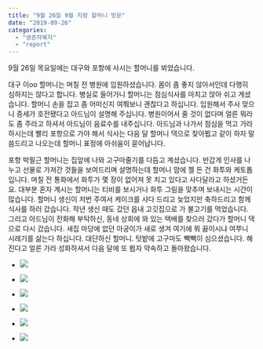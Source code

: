 ```yaml
---
title: "9월 26일 9월 지방 할머니 방문"
date: "2019-09-26"
categories: 
  - "생존자복지"
  - "report"
---
```


9월 26일 목요일에는 대구와 포항에 사시는 할머니를 뵈었습니다.

대구 이oo 할머니는 며칠 전 병원에 입원하셨습니다. 몸이 좀 좋지 않아서인데 다행히 심하지는 않다고 합니다. 병실로 들어가니 할머니는 점심식사를 마치고 앉아 쉬고 계셨습니다. 할머니 손을 잡고 좀 어떠신지 여쭤보니 괜찮다고 하십니다. 입원해서 주사 맞으니 증세가 호전됐다고 아드님이 설명해 주십니다. 병원이어서 줄 것이 없다며 얼른 뭐라도 좀 주라고 하셔서 아드님이 음료수를 내주십니다. 아드님과 나가서 점심을 먹고 가라 하시는데 빨리 포항으로 가야 해서 식사는 다음 달 할머니 댁으로 찾아뵙고 같이 하자 말씀드리고 나오는데 할머니 표정에 아쉬움이 묻어납니다.

포항 박필근 할머니는 집앞에 나와 고구마줄기를 다듬고 계셨습니다. 반갑게 인사를 나누고 선물로 가져간 것들을 보여드리며 설명하는데 할머니 맘에 젤 든 건 화투와 케토톱입니다. 며칠 전 통화에서 화투가 몇 장이 없어져 못 치고 있다고 사다달라고 하셨거든요. 대부분 혼자 계시는 할머니는 티비를 보시거나 화투 그림을 맞추며 보내시는 시간이 많습니다. 할머니 생신이 저번 주여서 케이크를 사다 드리고 늦었지만 축하드리고 함께 식사를 하러 갔습니다. 작년 생신 때도 갔던 읍내 고깃집으로 가 불고기를 먹었습니다. 그리고 아드님이 전화해 부탁하신, 동네 상회에 와 있는 택배를 찾으러 갔다가 할머니 댁으로 다시 갔습니다. 새집 마당에 없던 아궁이가 새로 생겨 여기에 뭐 끓이시냐 여쭈니 시레기를 삶는다 하십니다. 대단하신 할머니. 텃밭에 고구마도 빽빽이 심으셨습니다. 해진다고 얼른 가라 성화하셔서 다음 달에 또 뵙자 약속하고 돌아왔습니다.

- ![](https://r2.womenandwar.net/2019/10/71069968_3012278658813541_126444399834955776_o-1024x584.jpg)
    
- ![](https://r2.womenandwar.net/2019/10/71825231_3012278825480191_5402797794392014848_n.jpg)
    
- ![](https://r2.womenandwar.net/2019/10/71097872_3012279055480168_1783363471765667840_n-1.jpg)
    
- ![](https://r2.womenandwar.net/2019/10/71884509_3012279222146818_7871080954981253120_n.jpg)
    
- ![](https://r2.womenandwar.net/2019/10/70969662_3012279488813458_8235172449423982592_n.jpg)
    
- ![](https://r2.womenandwar.net/2019/10/71298017_3012279615480112_5483832346819952640_o-1024x576.jpg)
